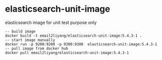 # elasticsearch-unit-image
elasticsearch image for unit test purpose only
```
-- build image
docker build -t email2liyang/elasticsearch-unit-image:5.4.3-1 .
-- start image manually
docker run -p 9200:9200 -p 9300:9300  elasticsearch-unit-image:5.4.3-1
-- pull image from docker hub
docker pull email2liyang/elasticsearch-unit-image:5.4.3-1
```
